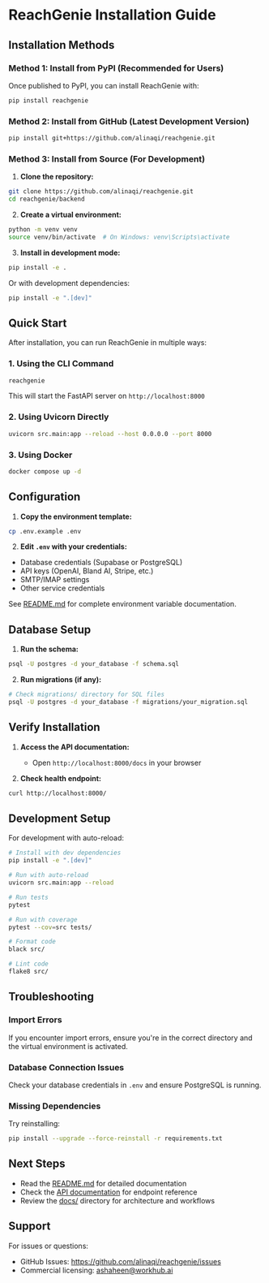 # ReachGenie Installation Guide

## Installation Methods

### Method 1: Install from PyPI (Recommended for Users)

Once published to PyPI, you can install ReachGenie with:

```bash
pip install reachgenie
```

### Method 2: Install from GitHub (Latest Development Version)

```bash
pip install git+https://github.com/alinaqi/reachgenie.git
```

### Method 3: Install from Source (For Development)

1. **Clone the repository:**
```bash
git clone https://github.com/alinaqi/reachgenie.git
cd reachgenie/backend
```

2. **Create a virtual environment:**
```bash
python -m venv venv
source venv/bin/activate  # On Windows: venv\Scripts\activate
```

3. **Install in development mode:**
```bash
pip install -e .
```

Or with development dependencies:
```bash
pip install -e ".[dev]"
```

## Quick Start

After installation, you can run ReachGenie in multiple ways:

### 1. Using the CLI Command

```bash
reachgenie
```

This will start the FastAPI server on `http://localhost:8000`

### 2. Using Uvicorn Directly

```bash
uvicorn src.main:app --reload --host 0.0.0.0 --port 8000
```

### 3. Using Docker

```bash
docker compose up -d
```

## Configuration

1. **Copy the environment template:**
```bash
cp .env.example .env
```

2. **Edit `.env` with your credentials:**
- Database credentials (Supabase or PostgreSQL)
- API keys (OpenAI, Bland AI, Stripe, etc.)
- SMTP/IMAP settings
- Other service credentials

See [README.md](README.md#environment-variables) for complete environment variable documentation.

## Database Setup

1. **Run the schema:**
```bash
psql -U postgres -d your_database -f schema.sql
```

2. **Run migrations (if any):**
```bash
# Check migrations/ directory for SQL files
psql -U postgres -d your_database -f migrations/your_migration.sql
```

## Verify Installation

1. **Access the API documentation:**
   - Open `http://localhost:8000/docs` in your browser

2. **Check health endpoint:**
```bash
curl http://localhost:8000/
```

## Development Setup

For development with auto-reload:

```bash
# Install with dev dependencies
pip install -e ".[dev]"

# Run with auto-reload
uvicorn src.main:app --reload

# Run tests
pytest

# Run with coverage
pytest --cov=src tests/

# Format code
black src/

# Lint code
flake8 src/
```

## Troubleshooting

### Import Errors
If you encounter import errors, ensure you're in the correct directory and the virtual environment is activated.

### Database Connection Issues
Check your database credentials in `.env` and ensure PostgreSQL is running.

### Missing Dependencies
Try reinstalling:
```bash
pip install --upgrade --force-reinstall -r requirements.txt
```

## Next Steps

- Read the [README.md](README.md) for detailed documentation
- Check the [API documentation](http://localhost:8000/docs) for endpoint reference
- Review the [docs/](docs/) directory for architecture and workflows

## Support

For issues or questions:
- GitHub Issues: https://github.com/alinaqi/reachgenie/issues
- Commercial licensing: ashaheen@workhub.ai
